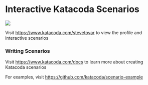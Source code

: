 # Interactive Katacoda Scenarios

[![](http://shields.katacoda.com/katacoda/stevetovar/count.svg)](https://www.katacoda.com/stevetovar "Get your profile on Katacoda.com")

Visit https://www.katacoda.com/stevetovar to view the profile and interactive scenarios

### Writing Scenarios
Visit https://www.katacoda.com/docs to learn more about creating Katacoda scenarios

For examples, visit https://github.com/katacoda/scenario-example
